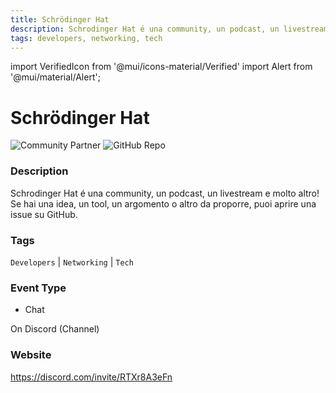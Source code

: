 ```yaml
---
title: Schrödinger Hat
description: Schrodinger Hat é una community, un podcast, un livestream e molto altro! Se hai una idea, un tool, un argomento o altro da proporre, puoi aprire una issue su GitHub.
tags: developers, networking, tech
---
```

        

import VerifiedIcon from '@mui/icons-material/Verified'
import Alert from '@mui/material/Alert';

# Schrödinger Hat <VerifiedIcon color="primary"/>


![Community Partner](https://img.shields.io/static/v1?label=community&message=partner&color=blue) ![GitHub Repo](https://img.shields.io/static/v1?label=category&message=communities&color=green)

### Description

Schrodinger Hat é una community, un podcast, un livestream e molto altro! Se hai una idea, un tool, un argomento o altro da proporre, puoi aprire una issue su GitHub.

### Tags

`Developers` | `Networking` | `Tech`

### Event Type

- Chat

On Discord (Channel)

### Website

https://discord.com/invite/RTXr8A3eFn